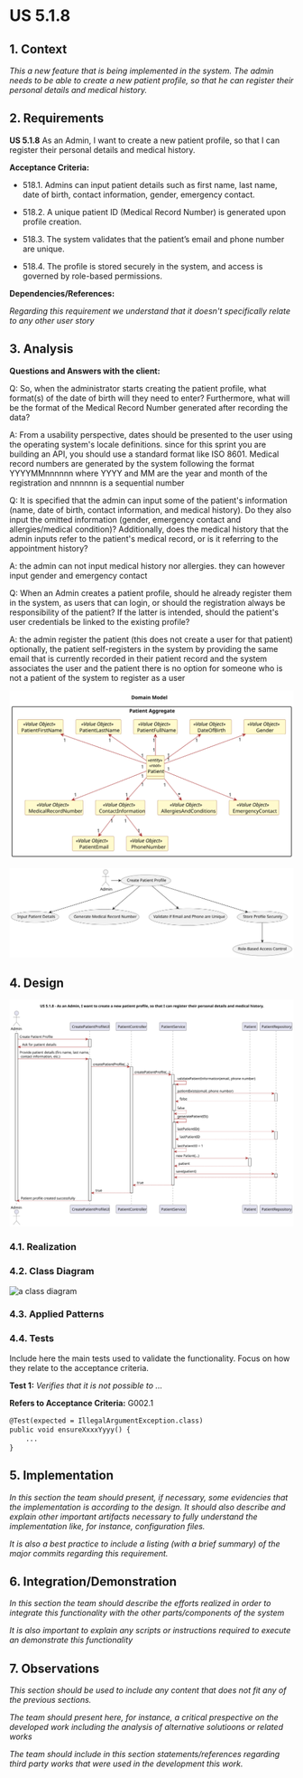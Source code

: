 # US 5.1.8


## 1. Context

*This a new feature that is being implemented in the system. The admin needs to be able to create a new patient profile, so that he can register their personal details and medical history.*

## 2. Requirements

**US 5.1.8** As an Admin, I want to create a new patient profile, so that I can register their personal details and medical history.

**Acceptance Criteria:**

- 518.1. Admins can input patient details such as first name, last name, date of birth, contact information, gender, emergency contact.

- 518.2. A unique patient ID (Medical Record Number) is generated upon profile creation.
 
- 518.3. The system validates that the patient’s email and phone number are unique.

- 518.4. The profile is stored securely in the system, and access is governed by role-based permissions.

**Dependencies/References:**

*Regarding this requirement we understand that it doesn't specifically relate to any other user story*

## 3. Analysis

**Questions and Answers with the client:**

Q: So, when the administrator starts creating the patient profile, what format(s) of the date of birth will they need to enter? Furthermore, what will be the format of the Medical Record Number generated after recording the data?

A: From a usability perspective, dates should be presented to the user using the operating system's locale definitions. since for this sprint you are building an API, you should use a standard format like ISO 8601. Medical record numbers are generated by the system following the format YYYYMMnnnnnn where YYYY and MM are the year and month of the registration and nnnnnn is a sequential number

Q: It is specified that the admin can input some of the patient's information (name, date of birth, contact information, and medical history). Do they also input the omitted information (gender, emergency contact and allergies/medical condition)? Additionally, does the medical history that the admin inputs refer to the patient's medical record, or is it referring to the appointment history?

A: the admin can not input medical history nor allergies. they can however input gender and emergency contact

Q: When an Admin creates a patient profile, should he already register them in the system, as users that can login, or should the registration always be responsibility of the patient? If the latter is intended, should the patient's user credentials be linked to the existing profile?

A: the admin register the patient (this does not create a user for that patient) optionally, the patient self-registers in the system by providing the same email that is currently recorded in their patient record and the system associates the user and the patient there is no option for someone who is not a patient of the system to register as a user

![Analysis](analysis/svg/analysis.svg)

![Analysis](analysis/svg/use_case.svg)

## 4. Design


![Design](design/svg/sequence-diagram.svg)


### 4.1. Realization

### 4.2. Class Diagram

![a class diagram](class-diagram-01.svg "A Class Diagram")

### 4.3. Applied Patterns

### 4.4. Tests

Include here the main tests used to validate the functionality. Focus on how they relate to the acceptance criteria.

**Test 1:** *Verifies that it is not possible to ...*

**Refers to Acceptance Criteria:** G002.1


```
@Test(expected = IllegalArgumentException.class)
public void ensureXxxxYyyy() {
	...
}
````

## 5. Implementation

*In this section the team should present, if necessary, some evidencies that the implementation is according to the design. It should also describe and explain other important artifacts necessary to fully understand the implementation like, for instance, configuration files.*

*It is also a best practice to include a listing (with a brief summary) of the major commits regarding this requirement.*

## 6. Integration/Demonstration

*In this section the team should describe the efforts realized in order to integrate this functionality with the other parts/components of the system*

*It is also important to explain any scripts or instructions required to execute an demonstrate this functionality*

## 7. Observations

*This section should be used to include any content that does not fit any of the previous sections.*

*The team should present here, for instance, a critical prespective on the developed work including the analysis of alternative solutioons or related works*

*The team should include in this section statements/references regarding third party works that were used in the development this work.*